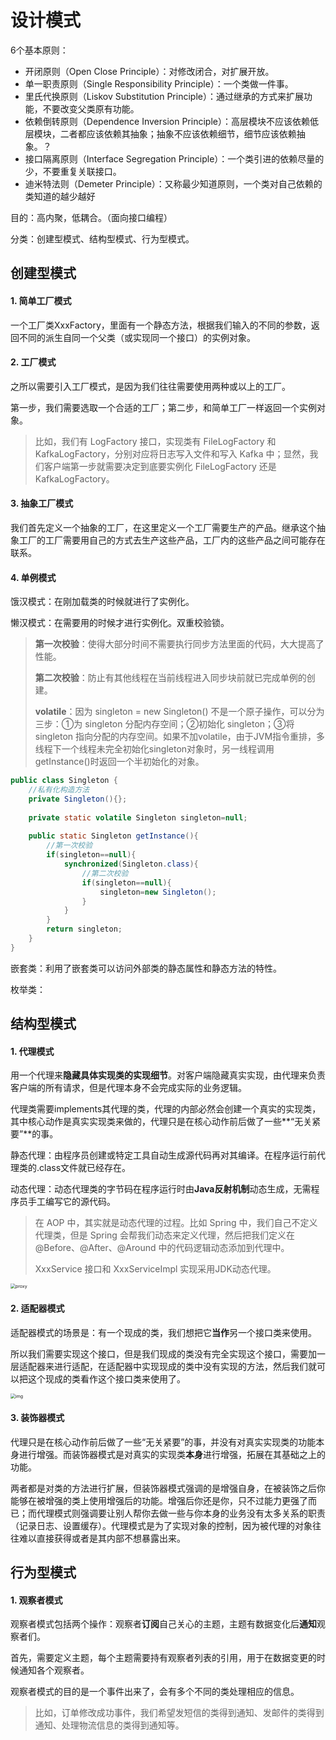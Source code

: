 # 设计模式

6个基本原则：

- 开闭原则（Open Close Principle）：对修改闭合，对扩展开放。
- 单一职责原则（Single Responsibility Principle）：一个类做一件事。
- 里氏代换原则（Liskov Substitution Principle）：通过继承的方式来扩展功能，不要改变父类原有功能。
- 依赖倒转原则（Dependence Inversion Principle）：高层模块不应该依赖低层模块，二者都应该依赖其抽象；抽象不应该依赖细节，细节应该依赖抽象。？
- 接口隔离原则（Interface Segregation Principle）：一个类引进的依赖尽量的少，不要重复关联接口。
- 迪米特法则（Demeter Principle）：又称最少知道原则，一个类对自己依赖的类知道的越少越好

目的：高内聚，低耦合。（面向接口编程）

分类：创建型模式、结构型模式、行为型模式。



## 创建型模式

#### 1. 简单工厂模式

一个工厂类XxxFactory，里面有一个静态方法，根据我们输入的不同的参数，返回不同的派生自同一个父类（或实现同一个接口）的实例对象。

#### 2. 工厂模式

之所以需要引入工厂模式，是因为我们往往需要使用两种或以上的工厂。

第一步，我们需要选取一个合适的工厂；第二步，和简单工厂一样返回一个实例对象。

> 比如，我们有 LogFactory 接口，实现类有 FileLogFactory 和 KafkaLogFactory，分别对应将日志写入文件和写入 Kafka 中；显然，我们客户端第一步就需要决定到底要实例化 FileLogFactory 还是 KafkaLogFactory。

#### 3. 抽象工厂模式

我们首先定义一个抽象的工厂，在这里定义一个工厂需要生产的产品。继承这个抽象工厂的工厂需要用自己的方式去生产这些产品，工厂内的这些产品之间可能存在联系。

#### 4. 单例模式

饿汉模式：在刚加载类的时候就进行了实例化。

懒汉模式：在需要用的时候才进行实例化。双重校验锁。

> **第一次校验**：使得大部分时间不需要执行同步方法里面的代码，大大提高了性能。
>
> **第二次校验**：防止有其他线程在当前线程进入同步块前就已完成单例的创建。
>
> **volatile**：因为 singleton = new Singleton() 不是一个原子操作，可以分为三步：①为 singleton 分配内存空间；②初始化 singleton；③将 singleton 指向分配的内存空间。如果不加volatile，由于JVM指令重排，多线程下一个线程未完全初始化singleton对象时，另一线程调用getInstance()时返回一个半初始化的对象。

```Java
public class Singleton {
	//私有化构造方法
 	private Singleton(){};
 
 	private static volatile Singleton singleton=null;
 
	public static Singleton getInstance(){
 		//第一次校验
        if(singleton==null){     
            synchronized(Singleton.class){
                //第二次校验
                if(singleton==null){     
                	singleton=new Singleton();
                }
            }
		}
		return singleton;
    }   
}
```

嵌套类：利用了嵌套类可以访问外部类的静态属性和静态方法的特性。

枚举类：



## 结构型模式

#### 1. 代理模式

用一个代理来**隐藏具体实现类的实现细节**。对客户端隐藏真实实现，由代理来负责客户端的所有请求，但是代理本身不会完成实际的业务逻辑。

代理类需要implements其代理的类，代理的内部必然会创建一个真实的实现类，其中核心动作是真实实现类来做的，代理只是在核心动作前后做了一些**“无关紧要”**的事。

静态代理：由程序员创建或特定工具自动生成源代码再对其编译。在程序运行前代理类的.class文件就已经存在。

动态代理：动态代理类的字节码在程序运行时由**Java反射机制**动态生成，无需程序员手工编写它的源代码。

>在 AOP 中，其实就是动态代理的过程。比如 Spring 中，我们自己不定义代理类，但是 Spring 会帮我们动态来定义代理，然后把我们定义在 @Before、@After、@Around 中的代码逻辑动态添加到代理中。
>
>XxxService 接口和 XxxServiceImpl 实现采用JDK动态代理。

<img src="https://user-gold-cdn.xitu.io/2018/10/19/1668ac9a05ed0c11?imageView2/0/w/1280/h/960/format/webp/ignore-error/1" alt="proxy" style="zoom:50%;" />

#### 2. 适配器模式

适配器模式的场景是：有一个现成的类，我们想把它**当作**另一个接口类来使用。

所以我们需要实现这个接口，但是我们现成的类没有完全实现这个接口，需要加一层适配器来进行适配，在适配器中实现现成的类中没有实现的方法，然后我们就可以把这个现成的类看作这个接口类来使用了。

<img src="https://user-gold-cdn.xitu.io/2018/10/19/1668ac9a06512b0c?imageslim" alt="img" style="zoom:50%;" />

#### 3. 装饰器模式

代理只是在核心动作前后做了一些“无关紧要”的事，并没有对真实实现类的功能本身进行增强。而装饰器模式是对真实的实现类**本身**进行增强，拓展在其基础之上的功能。

两者都是对类的方法进行扩展，但装饰器模式强调的是增强自身，在被装饰之后你能够在被增强的类上使用增强后的功能。增强后你还是你，只不过能力更强了而已；而代理模式则强调要让别人帮你去做一些与你本身的业务没有太多关系的职责（记录日志、设置缓存）。代理模式是为了实现对象的控制，因为被代理的对象往往难以直接获得或者是其内部不想暴露出来。



## 行为型模式

#### 1. 观察者模式

观察者模式包括两个操作：观察者**订阅**自己关心的主题，主题有数据变化后**通知**观察者们。

首先，需要定义主题，每个主题需要持有观察者列表的引用，用于在数据变更的时候通知各个观察者。

观察者模式的目的是一个事件出来了，会有多个不同的类处理相应的信息。

>比如，订单修改成功事件，我们希望发短信的类得到通知、发邮件的类得到通知、处理物流信息的类得到通知等。

























